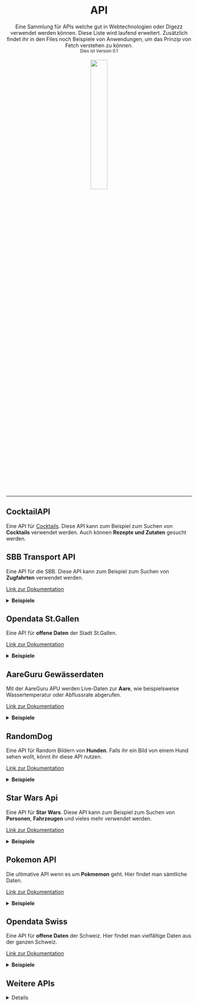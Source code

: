 <h1 align="center">API</h1>

<div align="center">Eine Sammlung für APIs welche gut in Webtechnologien oder Digezz verwendet werden können. Diese Liste wird laufend erweitert. Zusätzlich findet ihr in den Files noch Beispiele von Anwendungen, um das Prinzip von Fetch verstehen zu können.</div>

<div align="center">
  <sub>Dies ist Version 0.1</sub>
</div>
<br>
<div align="center">
<img src="https://upload.wikimedia.org/wikipedia/commons/thumb/4/43/Fachhochschule_Graub%C3%BCnden_Logo.svg/1200px-Fachhochschule_Graub%C3%BCnden_Logo.svg.png" width="30%">
</div>

-----


## CocktailAPI
Eine API für [Cocktails](https://www.thecocktaildb.com/api.php). Diese API kann zum Beispiel zum Suchen von **Cocktails** verwendet werden. Auch können **Rezepte und Zutaten** gesucht werden.


## SBB Transport API
Eine API für die SBB. Diese API kann zum Beispiel zum Suchen von **Zugfahrten** verwendet werden.

[Link zur Dokumentation](http://transport.opendata.ch/docs.html)
<details>
<summary><strong>Beispiele</strong></summary>
Hier sieht man alle Bahnhöfe die **Basel im Namen** haben.

[http://transport.opendata.ch/v1/locations?query=Basel](http://transport.opendata.ch/v1/locations?query=Basel)

Hier sieht man die Verbindungen zwischen **Lausanne und Genf**.

[http://transport.opendata.ch/v1/connections?from=Lausanne&to=Genève](http://transport.opendata.ch/v1/connections?from=Lausanne&to=Genève)

Hier sieht man alle Haltestellen, welche am nächsten zu den **Koordinaten** liegt.

[http://transport.opendata.ch/v1/locations?x=47.476001&y=8.306130](http://transport.opendata.ch/v1/locations?x=47.476001&y=8.306130)
</details>

## Opendata St.Gallen
Eine API für **offene Daten** der Stadt St.Gallen.

[Link zur Dokumentation](https://daten.stadt.sg.ch/pages/home0/?flg=de)
<details>
<summary><strong>Beispiele</strong></summary>
Hier werden sämtliche **Medienmitteilungen** der Stadtpolizei St.Gallen angezeigt.

[https://daten.stadt.sg.ch/explore/dataset/newsfeed-stadtpolizei-stgallen-medienmitteilungen/table/?sort=published](https://daten.stadt.sg.ch/explore/dataset/newsfeed-stadtpolizei-stgallen-medienmitteilungen/table/?sort=published)

Hier werden sämtliche verfügbare **eScooter** der Stadt St.Gallen angezeigt.

[https://daten.stadt.sg.ch/explore/dataset/verfugbare-freefloating-angebote-in-der-stadt-stgallen/table/?disjunctive.plz](https://daten.stadt.sg.ch/explore/dataset/verfugbare-freefloating-angebote-in-der-stadt-stgallen/table/?disjunctive.plz)
</details>

## AareGuru Gewässerdaten
Mit der AareGuru APU werden Live-Daten zur **Aare**, wie beispielsweise Wassertemperatur oder Abflussrate abgerufen.

[Link zur Dokumentation](https://aareguru.existenz.ch)

<details>
<summary><strong>Beispiele</strong></summary>
In folgendem Beispiel rufen wir die Daten für die Stadt Bern ab:

[https://aareguru.existenz.ch/v2018/today?city=bern](https://aareguru.existenz.ch/v2018/today?city=bern)
</details>

## RandomDog
Eine API für Random Bildern von **Hunden**. Falls ihr ein Bild von einem Hund sehen wollt, könnt ihr diese API nutzen.

[Link zur Dokumentation](https://placedog.net/)
<details>
<summary><strong>Beispiele</strong></summary>
Aus 1000 Hundebildern wird eines zufällig angezeigt.

[https://placedog.net/1000?random](https://placedog.net/1000?random)
</details>

## Star Wars Api
Eine API für **Star Wars**. Diese API kann zum Beispiel zum Suchen von **Personen**, **Fahrzeugen** und vieles mehr verwendet werden.

[Link zur Dokumentation](https://swapi.dev/)
<details>
<summary><strong>Beispiele</strong></summary>
Hier sieht man alle Charaktere, welchen in Star Wars vorkommen.

[https://swapi.dev/api/people](https://swapi.dev/api/people)
</details>

## Pokemon API
Die ultimative API wenn es um **Pokmemon** geht. Hier findet man sämtliche Daten.

[Link zur Dokumentation](https://pokeapi.co/)
<details>
<summary><strong>Beispiele</strong></summary>

Die originalen **151 Pokemon**.

[https://pokeapi.co/api/v2/pokemon?limit=151&offset=0](https://pokeapi.co/api/v2/pokemon?limit=151&offset=0)

Alle Daten der ersten **Generation** der Spiele.

[https://pokeapi.co/api/v2/generation/1/](https://pokeapi.co/api/v2/generation/1/)

Alles über **Pikachu**.

[https://pokeapi.co/api/v2/pokemon/pikachu/](https://pokeapi.co/api/v2/pokemon/pikachu/)
</details>

## Opendata Swiss
Eine API für **offene Daten** der Schweiz. Hier findet man vielfältige Daten aus der ganzen Schweiz.

[Link zur Dokumentation](https://opendata.swiss/en/)
<details>
<summary><strong>Beispiele</strong></summary>

Die PLZ der Schweiz direkt von der Post.
[https://opendata.swiss/en/dataset/plz_verzeichnis](https://opendata.swiss/en/dataset/plz_verzeichnis)

Velos und Fussgänger in der Stadt Basel.

[https://opendata.swiss/en/dataset/verkehrszahldaten-velos-und-fussganger](https://opendata.swiss/en/dataset/verkehrszahldaten-velos-und-fussganger)


</details>

## Weitere APIs

<details>

### Open Weather Map
Eine API für Wetterdaten weltweit.

[Link zur Dokumentation](https://openweathermap.org/api)


### NewsAPI
Eine API, die Zugang zu Nachrichtenartikeln von verschiedenen Quellen weltweit bietet.

[Link zur Dokumentation](https://newsapi.org/docs)

### NASA API
Bietet Zugang zu verschiedenen Daten, Bildern und Videos der NASA.

[Link zur Dokumentation](https://api.nasa.gov/pi.org/)

### CoinGecko
Eine API für Kryptowährungsdaten.

[Link zur Dokumentation](https://www.coingecko.com/de/api)

### Exchange Rates API
Eine API für den Zugriff auf aktuelle und historische Wechselkurse.

[Link zur Dokumentation](https://exchangeratesapi.io/)

### The Movie Database
Eine API für Filmdaten.

[Link zur Dokumentation](https://www.themoviedb.org/documentation/api)

### Open Food Facts
Eine API für Nahrungsmittelinformationen.

[Link zur Dokumentation](https://world.openfoodfacts.org/data)

### Open Brewery DB
Eine API für Brauereidaten.

[Link zur Dokumentation](https://www.openbrewerydb.org/)

### Open Trivia Database
Eine API für Trivia-Daten.

[Link zur Dokumentation](https://opentdb.com/api_config.php)

### Open AQ
Eine API für Luftqualitätsdaten.

[Link zur Dokumentation](https://docs.openaq.org/)

### Open Library
Eine API für Buchdaten.

[Link zur Dokumentation](https://openlibrary.org/developers/api)

### Open Notify
Eine API für Daten zu Raumfahrtmissionen.

[Link zur Dokumentation](http://open-notify.org/Open-Notify-API/)


### Deck of Cards
Eine API für Kartenspiele.

[Link zur Dokumentation](https://deckofcardsapi.com/)

### Bored API
Eine API für Aktivitätsvorschläge.

[Link zur Dokumentation](https://www.boredapi.com/)

### Agify API
Eine API für das Schätzen des Alters anhand des Namens.

[Link zur Dokumentation](https://agify.io/)

### SpaceX API
Eine API für Daten zu SpaceX.

[Link zur Dokumentation](https://github.com/r-spacex/SpaceX-API)



</details>